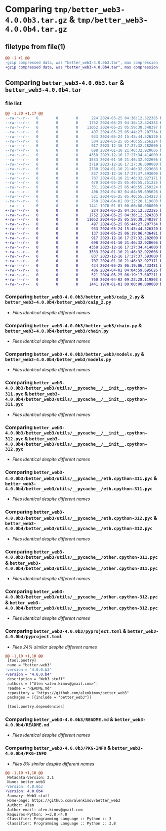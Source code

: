 # Comparing `tmp/better_web3-4.0.0b3.tar.gz` & `tmp/better_web3-4.0.0b4.tar.gz`

## filetype from file(1)

```diff
@@ -1 +1 @@
-gzip compressed data, was "better_web3-4.0.0b3.tar", max compression
+gzip compressed data, was "better_web3-4.0.0b4.tar", max compression
```

## Comparing `better_web3-4.0.0b3.tar` & `better_web3-4.0.0b4.tar`

### file list

```diff
@@ -1,20 +1,17 @@
--rw-r--r--   0        0        0      224 2024-05-25 04:36:12.322385 better_web3-4.0.0b3/better_web3/__init__.py
--rw-r--r--   0        0        0     1752 2024-05-25 04:36:12.324383 better_web3-4.0.0b3/better_web3/caip_2.py
--rw-r--r--   0        0        0    11052 2024-05-25 05:59:38.348397 better_web3-4.0.0b3/better_web3/chain.py
--rw-r--r--   0        0        0      497 2024-05-25 05:44:27.207734 better_web3-4.0.0b3/better_web3/contract.py
--rw-r--r--   0        0        0      933 2024-05-24 15:45:44.526320 better_web3-4.0.0b3/better_web3/models.py
--rw-r--r--   0        0        0      504 2024-05-25 05:40:55.256224 better_web3-4.0.0b3/better_web3/utils/__init__.py
--rw-r--r--   0        0        0      917 2023-12-16 17:27:32.282000 better_web3-4.0.0b3/better_web3/utils/__pycache__/__init__.cpython-311.pyc
--rw-r--r--   0        0        0      698 2024-01-10 21:46:32.920666 better_web3-4.0.0b3/better_web3/utils/__pycache__/__init__.cpython-312.pyc
--rw-r--r--   0        0        0     4358 2023-12-16 17:27:34.414000 better_web3-4.0.0b3/better_web3/utils/__pycache__/eth.cpython-311.pyc
--rw-r--r--   0        0        0     3533 2024-01-10 21:46:32.922666 better_web3-4.0.0b3/better_web3/utils/__pycache__/eth.cpython-312.pyc
--rw-r--r--   0        0        0     3719 2023-12-16 17:27:36.000000 better_web3-4.0.0b3/better_web3/utils/__pycache__/file.cpython-311.pyc
--rw-r--r--   0        0        0     2780 2024-01-10 21:46:32.923666 better_web3-4.0.0b3/better_web3/utils/__pycache__/file.cpython-312.pyc
--rw-r--r--   0        0        0      837 2023-12-16 17:27:37.593000 better_web3-4.0.0b3/better_web3/utils/__pycache__/other.cpython-311.pyc
--rw-r--r--   0        0        0      707 2024-01-10 21:46:32.927171 better_web3-4.0.0b3/better_web3/utils/__pycache__/other.cpython-312.pyc
--rw-r--r--   0        0        0      470 2024-05-25 05:40:55.251225 better_web3-4.0.0b3/better_web3/utils/eth.py
--rw-r--r--   0        0        0      331 2024-05-25 05:40:55.259224 better_web3-4.0.0b3/better_web3/utils/file.py
--rw-r--r--   0        0        0      406 2024-04-02 04:04:59.695626 better_web3-4.0.0b3/better_web3/utils/other.py
--rw-r--r--   0        0        0      521 2024-05-25 05:40:55.254223 better_web3-4.0.0b3/pyproject.toml
--rw-r--r--   0        0        0      760 2024-04-02 09:22:28.119803 better_web3-4.0.0b3/README.md
--rw-r--r--   0        0        0     1441 1970-01-01 00:00:00.000000 better_web3-4.0.0b3/PKG-INFO
+-rw-r--r--   0        0        0      224 2024-05-25 04:36:12.322385 better_web3-4.0.0b4/better_web3/__init__.py
+-rw-r--r--   0        0        0     1752 2024-05-25 04:36:12.324383 better_web3-4.0.0b4/better_web3/caip_2.py
+-rw-r--r--   0        0        0    11052 2024-05-25 05:59:38.348397 better_web3-4.0.0b4/better_web3/chain.py
+-rw-r--r--   0        0        0      497 2024-05-25 05:44:27.207734 better_web3-4.0.0b4/better_web3/contract.py
+-rw-r--r--   0        0        0      933 2024-05-24 15:45:44.526320 better_web3-4.0.0b4/better_web3/models.py
+-rw-r--r--   0        0        0      137 2024-05-25 06:19:06.436481 better_web3-4.0.0b4/better_web3/utils/__init__.py
+-rw-r--r--   0        0        0      917 2023-12-16 17:27:32.282000 better_web3-4.0.0b4/better_web3/utils/__pycache__/__init__.cpython-311.pyc
+-rw-r--r--   0        0        0      698 2024-01-10 21:46:32.920666 better_web3-4.0.0b4/better_web3/utils/__pycache__/__init__.cpython-312.pyc
+-rw-r--r--   0        0        0     4358 2023-12-16 17:27:34.414000 better_web3-4.0.0b4/better_web3/utils/__pycache__/eth.cpython-311.pyc
+-rw-r--r--   0        0        0     3533 2024-01-10 21:46:32.922666 better_web3-4.0.0b4/better_web3/utils/__pycache__/eth.cpython-312.pyc
+-rw-r--r--   0        0        0      837 2023-12-16 17:27:37.593000 better_web3-4.0.0b4/better_web3/utils/__pycache__/other.cpython-311.pyc
+-rw-r--r--   0        0        0      707 2024-01-10 21:46:32.927171 better_web3-4.0.0b4/better_web3/utils/__pycache__/other.cpython-312.pyc
+-rw-r--r--   0        0        0      434 2024-05-25 06:19:06.433481 better_web3-4.0.0b4/better_web3/utils/eth.py
+-rw-r--r--   0        0        0      406 2024-04-02 04:04:59.695626 better_web3-4.0.0b4/better_web3/utils/other.py
+-rw-r--r--   0        0        0      521 2024-05-25 06:19:17.607211 better_web3-4.0.0b4/pyproject.toml
+-rw-r--r--   0        0        0      760 2024-04-02 09:22:28.119803 better_web3-4.0.0b4/README.md
+-rw-r--r--   0        0        0     1441 1970-01-01 00:00:00.000000 better_web3-4.0.0b4/PKG-INFO
```

### Comparing `better_web3-4.0.0b3/better_web3/caip_2.py` & `better_web3-4.0.0b4/better_web3/caip_2.py`

 * *Files identical despite different names*

### Comparing `better_web3-4.0.0b3/better_web3/chain.py` & `better_web3-4.0.0b4/better_web3/chain.py`

 * *Files identical despite different names*

### Comparing `better_web3-4.0.0b3/better_web3/models.py` & `better_web3-4.0.0b4/better_web3/models.py`

 * *Files identical despite different names*

### Comparing `better_web3-4.0.0b3/better_web3/utils/__pycache__/__init__.cpython-311.pyc` & `better_web3-4.0.0b4/better_web3/utils/__pycache__/__init__.cpython-311.pyc`

 * *Files identical despite different names*

### Comparing `better_web3-4.0.0b3/better_web3/utils/__pycache__/__init__.cpython-312.pyc` & `better_web3-4.0.0b4/better_web3/utils/__pycache__/__init__.cpython-312.pyc`

 * *Files identical despite different names*

### Comparing `better_web3-4.0.0b3/better_web3/utils/__pycache__/eth.cpython-311.pyc` & `better_web3-4.0.0b4/better_web3/utils/__pycache__/eth.cpython-311.pyc`

 * *Files identical despite different names*

### Comparing `better_web3-4.0.0b3/better_web3/utils/__pycache__/eth.cpython-312.pyc` & `better_web3-4.0.0b4/better_web3/utils/__pycache__/eth.cpython-312.pyc`

 * *Files identical despite different names*

### Comparing `better_web3-4.0.0b3/better_web3/utils/__pycache__/other.cpython-311.pyc` & `better_web3-4.0.0b4/better_web3/utils/__pycache__/other.cpython-311.pyc`

 * *Files identical despite different names*

### Comparing `better_web3-4.0.0b3/better_web3/utils/__pycache__/other.cpython-312.pyc` & `better_web3-4.0.0b4/better_web3/utils/__pycache__/other.cpython-312.pyc`

 * *Files identical despite different names*

### Comparing `better_web3-4.0.0b3/pyproject.toml` & `better_web3-4.0.0b4/pyproject.toml`

 * *Files 24% similar despite different names*

```diff
@@ -1,10 +1,10 @@
 [tool.poetry]
 name = "better-web3"
-version = "4.0.0.b3"
+version = "4.0.0.b4"
 description = "Web3 stuff"
 authors = ["Alen <alen.kimov@gmail.com>"]
 readme = "README.md"
 repository = "https://github.com/alenkimov/better_web3"
 packages = [{include = "better_web3"}]
 
 [tool.poetry.dependencies]
```

### Comparing `better_web3-4.0.0b3/README.md` & `better_web3-4.0.0b4/README.md`

 * *Files identical despite different names*

### Comparing `better_web3-4.0.0b3/PKG-INFO` & `better_web3-4.0.0b4/PKG-INFO`

 * *Files 8% similar despite different names*

```diff
@@ -1,10 +1,10 @@
 Metadata-Version: 2.1
 Name: better-web3
-Version: 4.0.0b3
+Version: 4.0.0b4
 Summary: Web3 stuff
 Home-page: https://github.com/alenkimov/better_web3
 Author: Alen
 Author-email: alen.kimov@gmail.com
 Requires-Python: >=3.8,<4.0
 Classifier: Programming Language :: Python :: 3
 Classifier: Programming Language :: Python :: 3.8
```

